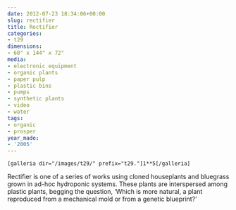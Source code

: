 ```yaml
---
date: 2012-07-23 18:34:06+00:00
slug: rectifier
title: Rectifier
categories:
- t29
dimensions:
- 60" x 144" x 72"
media:
- electronic equipment
- organic plants
- paper pulp
- plastic bins
- pumps
- synthetic plants
- video
- water
tags:
- organic
- prosper
year_made:
- '2005'
---
```



    [galleria dir="/images/t29/" prefix="t29."]1**5[/galleria]

Rectifier is one of a series of works using cloned houseplants and bluegrass grown in ad-hoc hydroponic systems. These plants are interspersed among plastic plants, begging the question, ‘Which is more natural, a plant reproduced from a mechanical mold or from a genetic blueprint?’



